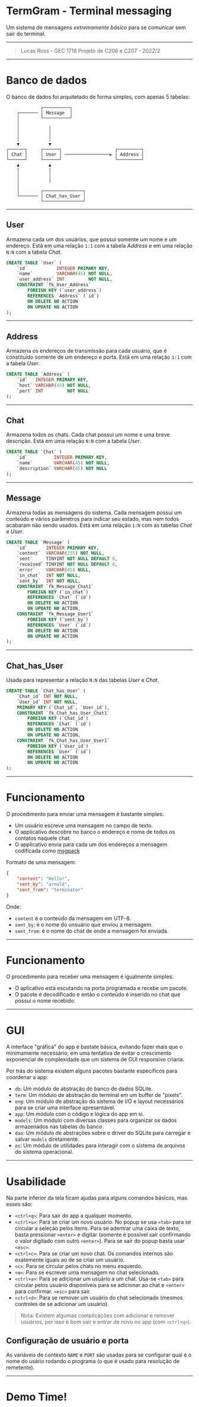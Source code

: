 # TermGram - Terminal messaging

Um sistema de mensagens _extremamente básico_ para se comunicar sem sair do terminal.

----

> Lucas Ross - GEC 1718
> Projeto de C206 e C207 - 2022/2

---

# Banco de dados

O banco de dados foi arquitetado de forma simples, com apenas 5 tabelas:

```
             ┌──────────┐
    ┌─────── │ Message  │
    │        └──────────┘
    │
    │           │
    │           │
    │           │
    ▼           ▼
┌──────┐     ┌──────┐                    ┌─────────┐
│ Chat │     │ User │ ─────────────────► │ Address │
└──────┘     └──────┘                    └─────────┘
    ▲           ▲
    │           │
    │           │
    │           │
    │
    │        ┌───────────────┐
    └─────── │ Chat_has_User │
             └───────────────┘
```

---

## User

Armazena cada um dos usuários, que possui somente um nome e um endereço.
Está em uma relação `1:1` com a tabela _Address_ e em uma relação `N:N` com a
tabela _Chat_.

```sql
CREATE TABLE `User` (
    `id`           INTEGER PRIMARY KEY,
    `name`         VARCHAR(45) NOT NULL,
    `user_address` INT         NOT NULL,
    CONSTRAINT `fk_User_Address`
        FOREIGN KEY (`user_address`)
        REFERENCES `Address` (`id`)
        ON DELETE NO ACTION
        ON UPDATE NO ACTION
);
```

---

## Address

Armazena os endereços de transmissão para cada usuário, que é constituído
somente de um endereço e porta. Está em uma relação `1:1` com a tabela _User_.

```sql
CREATE TABLE `Address` (
    `id`   INTEGER PRIMARY KEY,
    `host` VARCHAR(45) NOT NULL,
    `port` INT         NOT NULL
);
```

---

## Chat

Armazena todos os chats. Cada chat possui um nome e uma breve descrição.
Está em uma relação `N:N` com a tabela _User_.

```sql
CREATE TABLE `Chat` (
    `id`          INTEGER PRIMARY KEY,
    `name`        VARCHAR(45) NOT NULL,
    `description` VARCHAR(45) NOT NULL
);
```

---

## Message

Armazena todas as mensagens do sistema. Cada mensagem possui um conteúdo e
vários parâmetros para indicar seu estado, mas nem todos acabaram não sendo
usados. Está em uma relação `1:N` com as tabelas _Chat_ e _User_.

```sql
CREATE TABLE `Message` (
    `id`       INTEGER PRIMARY KEY,
    `content`  VARCHAR(255) NOT NULL,
    `sent`     TINYINT NOT NULL DEFAULT 0,
    `received` TINYINT NOT NULL DEFAULT 0,
    `error`    VARCHAR(45) NULL,
    `in_chat`  INT NOT NULL,
    `sent_by`  INT NOT NULL,
    CONSTRAINT `fk_Message_Chat1`
        FOREIGN KEY (`in_chat`)
        REFERENCES `Chat` (`id`)
        ON DELETE NO ACTION
        ON UPDATE NO ACTION,
    CONSTRAINT `fk_Message_User1`
        FOREIGN KEY (`sent_by`)
        REFERENCES `User` (`id`)
        ON DELETE NO ACTION
        ON UPDATE NO ACTION
);
```

---

## Chat_has_User

Usada para representar a relação `N:N` das tabelas _User_ e _Chat_.

```sql
CREATE TABLE `Chat_has_User` (
    `Chat_id` INT NOT NULL,
    `User_id` INT NOT NULL,
    PRIMARY KEY (`Chat_id`, `User_id`),
    CONSTRAINT `fk_Chat_has_User_Chat1`
        FOREIGN KEY (`Chat_id`)
        REFERENCES `Chat` (`id`)
        ON DELETE NO ACTION
        ON UPDATE NO ACTION,
    CONSTRAINT `fk_Chat_has_User_User1`
        FOREIGN KEY (`User_id`)
        REFERENCES `User` (`id`)
        ON DELETE NO ACTION
        ON UPDATE NO ACTION
);
```

---

# Funcionamento

O procedimento para enviar uma mensagem é bastante simples:

- Um usuário escreve uma mensagem no campo de texto.
- O applicativo descobre no banco o endereço e nome de todos os contatos naquele chat.
- O applicativo envia para cada um dos endereços a mensagem codificada como [msgpack](https://msgpack.org/)

Formato de uma mensagem:
```json
{
    "content": "Hello!",
    "sent_by": "arnold",
    "sent_from": "terminator"
}
```

Onde:

- `content` é o conteúdo da mensagem em UTF-8.
- `sent_by`: é o nome do unsuário que enviou a mensagem.
- `sent_from`: é o nome do chat de onde a mensagem foi enviada.

---

# Funcionamento

O procedimento para receber uma mensagem é igualmente simples:

- O aplicativo está escutando na porta programada e recebe um pacote.
- O pacote é decodificado e então o conteúdo é inserido no chat que possui o nome recebido.

---

# GUI

A interface "gráfica" do app é bastate básica, evitando fazer mais que o minimamente
necessário, em uma tentativa de evitar o crescimento exponencial de complexidade que
um sistema de GUI responsivo criaria.

Por trás do sistema existem alguns pacotes bastante específicos para coordenar a app:

- `db`: Um módulo de abstração do banco de dados SQLite.
- `term`: Um módulo de abstração do terminal em um buffer de "pixels".
- `eng`: Um módulo de abstração do sistema de I/O e layout necessários para se criar uma interface apresentável.
- `app`: Um módulo com o código e lógica do app em si.
- `models`: Um módulo com diversas classes para organizar os dados armazenados nas tabelas do banco.
- `dao`: Um módulo de abstrações sobre o driver do SQLite para carregar e salvar `models` diretamente.
- `os`: Um módulo de utilidades para interagir com o sistema de arquivos do sistema operacional.


---

# Usabilidade

Na parte inferior da tela ficam ajudas para alguns comandos básicos, mas esses são:

- `<ctrl+q>`: Para sair do app a qualquer momento.
- `<ctrl+u>`: Para se criar um novo usuário. No popup se usa `<tab>` para se circular a seleção pelos items. Para se adentrar uma caixa de texto, basta pressionar `<enter>` e digitar (somente é possível sair confirmando o valor digitado com outro `<enter>`). Para se sair do popup basta usar `<esc>`.
- `<ctrl+c>`: Para se criar um novo chat. Os comandos internos são exatemente iguais ao de se criar um usuário.
- `<c>`: Para se circular pelos chats no menu esquerdo.
- `<m>`: Para se escrever uma mensagem no chat selecionado.
- `<ctrl+a>`: Para se adicionar um usuário a um chat. Usa-se `<tab>` para circular pelos usuário disponíveis para se adicionar ao chat e `<enter>` para confirmar. `<esc>` para sair.
- `<ctrl+d>`: Para se remover um usuário do chat selecionado (mesmos controles de se adicionar um usuário).

> Nota: Existem algumas complicações com adicionar e remover usuários, por isso é bom sair e entrar de novo no app (com `<ctrl+q>`).

## Configuração de usuário e porta

As variáveis de contexto `NAME` e `PORT` são usadas para se configurar qual é o nome do usário rodando o programa (o que é usado para resolução de remetente).

---

# Demo Time!

